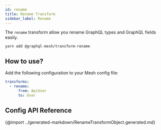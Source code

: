```yaml
---
id: rename
title: Rename Transform
sidebar_label: Rename
---
```


The `rename` transform allow you rename GraphQL types and GraphQL fields easily. 

```
yarn add @graphql-mesh/transform-rename
```

## How to use?

Add the following configuration to your Mesh config file:

```yml
transforms:
  - rename:
      from: ApiUser
      to: User
```

## Config API Reference

{@import ../generated-markdown/RenameTransformObject.generated.md}

